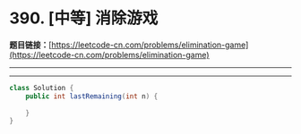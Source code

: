 # 390. [中等] 消除游戏

**题目链接：**[https://leetcode-cn.com/problems/elimination-game](https://leetcode-cn.com/problems/elimination-game)

---

<Cards card="leetcode_390_elimination-game"></Cards>

---

```java
class Solution {
    public int lastRemaining(int n) {
        
    }
}
```